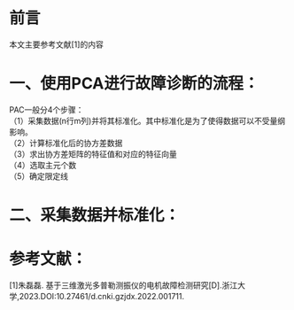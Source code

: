 # 前言
本文主要参考文献[1]的内容
# 一、使用PCA进行故障诊断的流程：
PAC一般分4个步骤：  
（1）采集数据(n行m列)并将其标准化。其中标准化是为了使得数据可以不受量纲影响。  
（2）计算标准化后的协方差数据  
（3）求出协方差矩阵的特征值和对应的特征向量  
（4）选取主元个数  
（5）确定限定线
# 二、采集数据并标准化：


# 参考文献：
[1]朱磊磊. 基于三维激光多普勒测振仪的电机故障检测研究[D].浙江大学,2023.DOI:10.27461/d.cnki.gzjdx.2022.001711.
